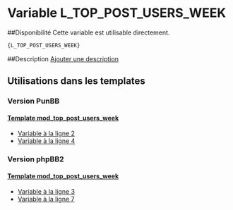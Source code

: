 # Variable L_TOP_POST_USERS_WEEK

##Disponibilité
Cette variable est utilisable directement.

```html
{L_TOP_POST_USERS_WEEK}
```

##Description
[Ajouter une description](https://fa-tvars.appspot.com/var/L_TOP_POST_USERS_WEEK)

## Utilisations dans les templates

### Version PunBB

#### [Template mod_top_post_users_week](punbb/mod_top_post_users_week.md#readme)
* [Variable &agrave; la ligne 2](../punbb/mod_top_post_users_week.tpl#L2)
* [Variable &agrave; la ligne 4](../punbb/mod_top_post_users_week.tpl#L4)

### Version phpBB2

#### [Template mod_top_post_users_week](subsilver/mod_top_post_users_week.md#readme)
* [Variable &agrave; la ligne 3](../subsilver/mod_top_post_users_week.tpl#L3)
* [Variable &agrave; la ligne 7](../subsilver/mod_top_post_users_week.tpl#L7)
